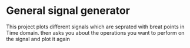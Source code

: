 # General signal generator
This project plots different signals which are seprated with breat points in Time domain. then asks you about the operations you want to perform on the signal and plot it again
